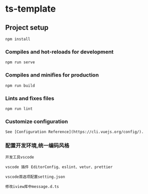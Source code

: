 # ts-template

## Project setup

```
npm install
```

### Compiles and hot-reloads for development

```
npm run serve
```

### Compiles and minifies for production

```
npm run build
```

### Lints and fixes files

```
npm run lint
```

### Customize configuration

```
See [Configuration Reference](https://cli.vuejs.org/config/).
```

### 配置开发环境,统一编码风格

```
开发工具vscode
```

```
vscode 插件 EditorConfig、eslint、vetur、prettier
```

```
vscode首选项配置setting.json
```
```
修改iview库中message.d.ts
```
